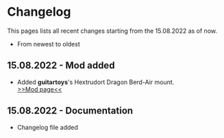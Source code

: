# Changelog

This pages lists all recent changes starting from the 15.08.2022 as of now.

* From newest to oldest

## 15.08.2022 - Mod added
- Added **guitartoys**'s Hextrudort Dragon Berd-Air mount.  
[>>Mod page<<](https://docs.hevort.com/#/pages/mods/mods?id=a-hextrudort-dragon-berd-air-mount)

## 15.08.2022 - Documentation
- Changelog file added
